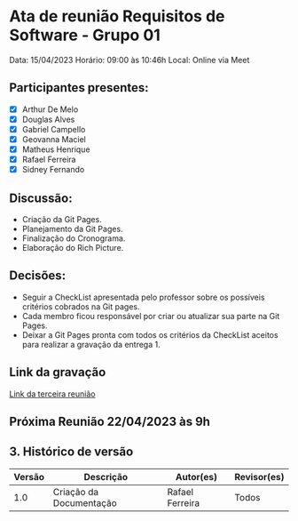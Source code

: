 # Ata de reunião Requisitos de Software - Grupo 01
Data: 15/04/2023
Horário: 09:00 às 10:46h
Local: Online via Meet

## Participantes presentes:
- [x] Arthur De Melo
- [x] Douglas Alves
- [x] Gabriel Campello
- [x] Geovanna Maciel
- [x] Matheus Henrique
- [x] Rafael Ferreira
- [x] Sidney Fernando

## Discussão:
* Criação da Git Pages.
* Planejamento da Git Pages.
* Finalização do Cronograma.
* Elaboração do Rich Picture.

## Decisões:
* Seguir a CheckList apresentada pelo professor sobre os possíveis critérios cobrados na Git pages.
* Cada membro ficou responsável por criar ou atualizar sua parte na Git Pages.
* Deixar a Git Pages pronta com todos os critérios da CheckList aceitos para realizar a gravação da entrega 1.

## Link da gravação

[Link da terceira reunião](https://unbbr.sharepoint.com/:v:/s/REQeIHC-Grupo1/EXqs9KnU6U9MoHtJzdq2_rABedZgXKRwYyLo1rW1EbemJQ?e=p0fZjw)

## Próxima Reunião 22/04/2023 às 9h

## 3. Histórico de versão
Versão   | Descrição | Autor(es) | Revisor(es)
--------- | ------ | ---------- | ----------
1.0 | Criação da Documentação | Rafael Ferreira | Todos